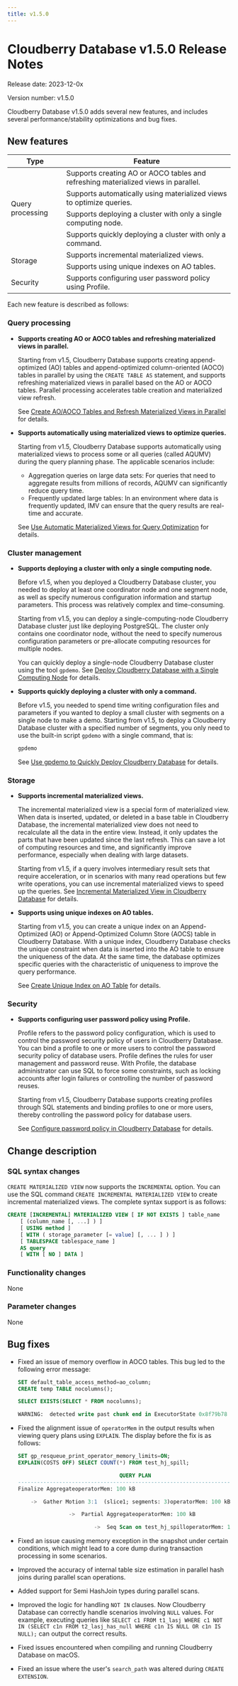 ```yaml
---
title: v1.5.0
---
```


# Cloudberry Database v1.5.0 Release Notes

Release date: 2023-12-0x

Version number: v1.5.0

Cloudberry Database v1.5.0 adds several new features, and includes several performance/stability optimizations and bug fixes.

## New features

<table>
<thead>
  <tr>
    <th>Type</th>
    <th>Feature</th>
  </tr>
</thead>
<tbody>
  <tr>
    <td rowspan="4">Query processing</td>
    <td>Supports creating AO or AOCO tables and refreshing materialized views in parallel.</td>
  </tr>
  <tr>
    <td>Supports automatically using materialized views to optimize queries.</td>
  </tr>
  <tr>
    <td>Supports deploying a cluster with only a single computing node.</td>
  </tr>
  <tr>
    <td>Supports quickly deploying a cluster with only a command.</td>
  </tr>
  <tr>
    <td rowspan="2">Storage</td>
    <td>Supports incremental materialized views.</td>
  </tr>
  <tr>
    <td>Supports using unique indexes on AO tables.</td>
  </tr>
  <tr>
    <td>Security</td>
    <td>Supports configuring user password policy using Profile.</td>
  </tr>
</tbody>
</table>

Each new feature is described as follows:

### Query processing

- **Supports creating AO or AOCO tables and refreshing materialized views in parallel.**

    Starting from v1.5, Cloudberry Database supports creating append-optimized (AO) tables and append-optimized column-oriented (AOCO) tables in parallel by using the `CREATE TABLE AS` statement, and supports refreshing materialized views in parallel based on the AO or AOCO tables. Parallel processing accelerates table creation and materialized view refresh.

    See [Create AO/AOCO Tables and Refresh Materialized Views in Parallel](/docs/parallel-create-ao-refresh-mv.md) for details.

- **Supports automatically using materialized views to optimize queries.**

    Starting from v1.5, Cloudberry Database supports automatically using materialized views to process some or all queries (called AQUMV) during the query planning phase. The applicable scenarios include:

    - Aggregation queries on large data sets: For queries that need to aggregate results from millions of records, AQUMV can significantly reduce query time.
    - Frequently updated large tables: In an environment where data is frequently updated, IMV can ensure that the query results are real-time and accurate.

    See [Use Automatic Materialized Views for Query Optimization](/docs/use-auto-materialized-view-to-answer-queries.md) for details.

### Cluster management

- **Supports deploying a cluster with only a single computing node.**

    Before v1.5, when you deployed a Cloudberry Database cluster, you needed to deploy at least one coordinator node and one segment node, as well as specify numerous configuration information and startup parameters. This process was relatively complex and time-consuming.

    Starting from v1.5, you can deploy a single-computing-node Cloudberry Database cluster just like deploying PostgreSQL. The cluster only contains one coordinator node, without the need to specify numerous configuration parameters or pre-allocate computing resources for multiple nodes.

    You can quickly deploy a single-node Cloudberry Database cluster using the tool `gpdemo`. See [Deploy Cloudberry Database with a Single Computing Node](/docs/deploy-cbdb-with-single-node.md) for details.

- **Supports quickly deploying a cluster with only a command.**

    Before v1.5, you needed to spend time writing configuration files and parameters if you wanted to deploy a small cluster with segments on a single node to make a demo. Starting from v1.5, to deploy a Cloudberry Database cluster with a specified number of segments, you only need to use the built-in script `gpdemo`  with a single command, that is:

    ```bash
    gpdemo
    ```

    See [Use gpdemo to Quickly Deploy Cloudberry Database](/docs/sys-utilities/gpdemo.md) for details.

### Storage

- **Supports incremental materialized views.**

    The incremental materialized view is a special form of materialized view. When data is inserted, updated, or deleted in a base table in Cloudberry Database, the incremental materialized view does not need to recalculate all the data in the entire view. Instead, it only updates the parts that have been updated since the last refresh. This can save a lot of computing resources and time, and significantly improve performance, especially when dealing with large datasets.

    Starting from v1.5, if a query involves intermediary result sets that require acceleration, or in scenarios with many read operations but few write operations, you can use incremental materialized views to speed up the queries. See [Incremental Materialized View in Cloudberry Database](/docs/use-incremental-materialized-view.md) for details.

- **Supports using unique indexes on AO tables.**

    Starting from v1.5, you can create a unique index on an Append-Optimized (AO) or Append-Optimized Column Store (AOCS) table in Cloudberry Database. With a unique index, Cloudberry Database checks the unique constraint when data is inserted into the AO table to ensure the uniqueness of the data. At the same time, the database optimizes specific queries with the characteristic of uniqueness to improve the query performance.

    See [Create Unique Index on AO Table](/docs/use-unique-index-on-ao-tables.md) for details.

### Security

- **Supports configuring user password policy using Profile.**

    Profile refers to the password policy configuration, which is used to control the password security policy of users in Cloudberry Database. You can bind  a profile to one or more users to control the password security policy of database users. Profile defines the rules for user management and password reuse. With Profile, the database administrator can use SQL to force some constraints, such as locking accounts after login failures or controlling the number of password reuses.

    Starting from v1.5, Cloudberry Database supports creating profiles through SQL statements and binding profiles to one or more users, thereby controlling the password policy for database users.

    See [Configure password policy in Cloudberry Database](/docs/set-password-profile.md) for details.

## Change description

### SQL syntax changes

`CREATE MATERIALIZED VIEW` now supports the `INCREMENTAL` option. You can use the SQL command `CREATE INCREMENTAL MATERIALIZED VIEW` to create incremental materialized views. The complete syntax support is as follows:

```sql
CREATE [INCREMENTAL] MATERIALIZED VIEW [ IF NOT EXISTS ] table_name
    [ (column_name [, ...] ) ]
    [ USING method ]
    [ WITH ( storage_parameter [= value] [, ... ] ) ]
    [ TABLESPACE tablespace_name ]
    AS query
    [ WITH [ NO ] DATA ]
```

### Functionality changes

None

### Parameter changes

None

## Bug fixes

- Fixed an issue of memory overflow in AOCO tables. This bug led to the following error message:

    ```sql
    SET default_table_access_method=ao_column;
    CREATE temp TABLE nocolumns();

    SELECT EXISTS(SELECT * FROM nocolumns);

    WARNING:  detected write past chunk end in ExecutorState 0x8f79b78  (seg0 slice1 127.0.1.1:7002 pid=16215)
    ```

- Fixed the alignment issue of `operatorMem` in the output results when viewing query plans using `EXPLAIN`. The display before the fix is as follows:

    ```sql
    SET gp_resqueue_print_operator_memory_limits=ON;
    EXPLAIN(COSTS OFF) SELECT COUNT(*) FROM test_hj_spill;

                                    QUERY PLAN
    ----------------------------------------------------------------------------
    Finalize AggregateoperatorMem: 100 kB

        ->  Gather Motion 3:1  (slice1; segments: 3)operatorMem: 100 kB

                    ->  Partial AggregateoperatorMem: 100 kB

                            ->  Seq Scan on test_hj_spilloperatorMem: 100 kB
    ```

- Fixed an issue causing memory exception in the snapshot under certain conditions, which might lead to a core dump during transaction processing in some scenarios.
- Improved the accuracy of internal table size estimation in parallel hash joins during parallel scan operations.
- Added support for Semi HashJoin types during parallel scans.
- Improved the logic for handling `NOT IN` clauses. Now Cloudberry Database can correctly handle scenarios involving `NULL` values. For example, executing queries like `SELECT c1 FROM t1_lasj WHERE c1 NOT IN (SELECT c1n FROM t2_lasj_has_null WHERE c1n IS NULL OR c1n IS NULL);` can output the correct results.
- Fixed issues encountered when compiling and running Cloudberry Database on macOS.
- Fixed an issue where the user's `search_path` was altered during `CREATE EXTENSION`.
